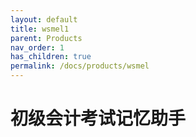 ```yaml
---
layout: default
title: wsmel1
parent: Products
nav_order: 1
has_children: true
permalink: /docs/products/wsmel
---
```


# 初级会计考试记忆助手